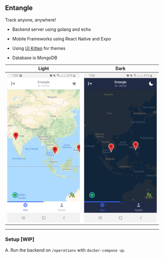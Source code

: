## Entangle

Track anyone, anywhere!

- Backend server using golang and echo

- Mobile Frameworks using React Native and Expo

- Using [UI Kitten](https://akveo.github.io/react-native-ui-kitten/) for themes

- Database is MongoDB

|          Light          |          Dark          |
| :---------------------: | :--------------------: |
| <img src="lightsm.jpg"> | <img src="darksm.jpg"> |

---

### Setup [WIP]

A. Run the backend on `/operations` with `docker-compose up`.
